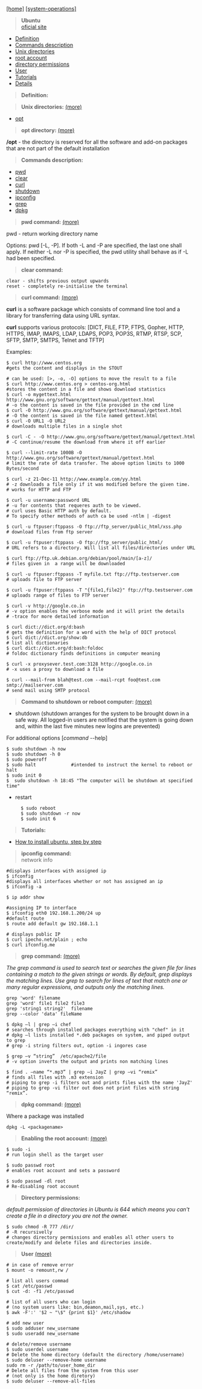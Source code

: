 [[home]](../../../../home.html) 
[[system-operations]]()
> **Ubuntu**  
[oficial site](http://www.ubuntu.com/)<br/>

 

- [Definition](#definition)
- [Commands description](#commands)
- [Unix directories](#directories)
- [root account](#root_account)
- [directory permissions](#dir_perm)
- [User](#user)
- [Tutorials](#tutorials)
- [Details](#details)


<a name="definition"></a>
> **Definition:** <br/>

<a name="directories"></a>
> **Unix directories:** [(more)](http://tldp.org/LDP/Linux-Filesystem-Hierarchy/html/)

- [opt](#opt)

<a name="opt"></a>
> **opt directory:** [(more)](http://tldp.org/LDP/Linux-Filesystem-Hierarchy/html/opt.html)

**/opt** - the directory is reserved for all the software and add-on packages that are not part of the default installation


<a name="commands"></a>
> **Commands description:**

- [pwd](#cmd_pwd)
- [clear](#cmd_clear)
- [curl](#cmd_curl)
- [shutdown](#cmd_shutdown)
- [ipconfig](#cmd_ipconfig)
- [grep](#cmd_grep)
- [dpkg](#cmd_dpkg)


<a name="cmd_pwd"></a>
> **pwd command:** [(more)](http://manpages.ubuntu.com/manpages/precise/man1/pwd.1posix.html)

pwd - return working directory name

Options: pwd [-L, -P]. If  both -L and -P are specified, the last one shall apply.  If neither -L nor -P is specified, the pwd utility shall behave as if -L had  been specified.

<a name="cmd_clear"></a>
> **clear command:** <br/>

	clear - shifts previous output upwards
	reset - completely re-initialise the terminal

<a name="cmd_curl"></a>
> **curl command:** [(more)](http://www.thegeekstuff.com/2012/04/curl-examples/) <br/>

**curl** is a software package which consists of command line tool and a library for transferring data using URL syntax.

**curl**  supports various protocols: 
[DICT, FILE, FTP, FTPS, Gopher, HTTP, HTTPS, IMAP, IMAPS, LDAP, LDAPS, POP3, POP3S, RTMP, RTSP, SCP, SFTP, SMTP, SMTPS, Telnet and TFTP]

Examples:

    $ curl http://www.centos.org	
	#gets the content and displays in the STOUT
	
	# can be used: [>, -o, -O] options to move the result to a file 
	$ curl http://www.centos.org > centos-org.html	
	#stores the content in a file and shows download statistics
	$ curl -o mygettext.html http://www.gnu.org/software/gettext/manual/gettext.html
	# -o the content is saved in the file provided in the cmd line
	$ curl -O http://www.gnu.org/software/gettext/manual/gettext.html
	# -O the content is saved in the file named gettext.html
	$ curl -O URL1 -O URL2
	# downloads multiple files in a single shot

	$ curl -C - -O http://www.gnu.org/software/gettext/manual/gettext.html
	# -C continue/resume the download from where it off earlier

	$ curl --limit-rate 1000B -O http://www.gnu.org/software/gettext/manual/gettext.html
	# limit the rate of data transfer. The above option limits to 1000 Bytes/second

	$ curl -z 21-Dec-11 http://www.example.com/yy.html
	# -z downloads a file only if it was modified before the given time.
	# works for HTTP and FTP

	$ curl -u username:password URL
	# -u for contents that requeres auth to be viewed.
	# curl uses Basic HTTP auth by default. 
	# To specify other methods of auth ca be used -ntlm | -digest

	$ curl -u ftpuser:ftppass -O ftp://ftp_server/public_html/xss.php
	# download files from ftp server 

	$ curl -u ftpuser:ftppass -O ftp://ftp_server/public_html/
	# URL refers to a directory. Will list all files/directories under URL

	$ curl ftp://ftp.uk.debian.org/debian/pool/main/[a-z]/
	# files given in  a range will be downloaded

	$ curl -u ftpuser:ftppass -T myfile.txt ftp://ftp.testserver.com
	# uploads file to FTP server

	$ curl -u ftpuser:ftppass -T "{file1,file2}" ftp://ftp.testserver.com	
	# uploads range of files to FTP server 

	$ curl -v http://google.co.in
	# -v option enables the verbose mode and it will print the details
	# -trace for more detailed information

	$ curl dict://dict.org/d:bash
	# gets the definition for a word with the help of DICT protocol
	$ curl dict://dict.org/show:db
	# list all dictionaries
	$ curl dict://dict.org/d:bash:foldoc
	# foldoc dictionary finds definitions in computer meaning

	$ curl -x proxysever.test.com:3128 http://google.co.in
	# -x uses a proxy to download a file

	$ curl --mail-from blah@test.com --mail-rcpt foo@test.com smtp://mailserver.com
	# send mail using SMTP protocol

	 

<a name="cmd_shutdown"></a>
> **Command to shutdown or reboot computer:** [(more)](http://www.cyberciti.biz/faq/shutdown-ubuntu-linux-computer/) 

- shutdown (shutdown arranges for the system to be brought down in a safe way. All logged-in users are notified that the system is going down and, within the last five minutes new logins are prevented)

For additional options [*command* --help] 

	$ sudo shutdown -h now
	$ sudo shutdown -h 0
    $ sudo poweroff
	$ sudo halt				#intended to instruct the kernel to reboot or halt
	$ sudo init 0
	$  sudo shutdown -h 18:45 "The computer will be shutdown at specified time"

- restart

	    $ sudo reboot
		$ sudo shutdown -r now
		$ sudo init 6

<a name="tutorials"></a>
> **Tutorials:**

- [How to install ubuntu, step by step](http://ubuntuserverguide.com/2014/04/how-to-install-ubuntu-server-14-04-trusty-tahr.html)

<a name="cmd_ipconfig"></a>
> **ipconfig command:**<br/>
> network info

	#displays interfaces with assigned ip
	$ ifconfig 		
	#displays all interfaces whether or not has assigned an ip
	$ ifconfig -a		
	
	$ ip addr show
	
	#assigning IP to interface
	$ ifconfig eth0 192.168.1.200/24 up 	
	#default route	
	$ route add default gw 192.168.1.1 		
		
	# displays public IP
	$ curl ipecho.net/plain ; echo			
	$ curl ifconfig.me

<a name="cmd_grep"></a>
> **grep command:** [(more)](http://www.tecmint.com/12-practical-examples-of-linux-grep-command/)

*The grep command is used to search text or searches the given file for lines containing a match to the given strings or words. By default, grep displays the matching lines. Use grep to search for lines of text that match one or many regular expressions, and outputs only the matching lines.*
 
	grep 'word' filename
	grep 'word' file1 file2 file3
	grep 'string1 string2'  filename
	grep --color 'data' fileName

	$ dpkg –l | grep –i chef		
	# searches through installed packages everything with "chef" in it
	# dpkg –l lists installed *.deb packages on system, and piped output to grep
	# grep -i string filters out, option -i ingores case

	$ grep –v “string”  /etc/apache2/file
	# -v option inverts the output and prints non matching lines   
 
  	$ find . –name “*.mp3” | grep –i JayZ | grep –vi “remix”
	# finds all files with .m3 extension
	# piping to grep -i filters out and prints files with the name 'JayZ'
	# piping to grep -vi filter out does not print files with string “remix”. 

<a name="cmd_dpkg"></a>
> **dpkg command:** [(more)](http://www.howtogeek.com/howto/ubuntu/see-where-a-package-is-installed-on-ubuntu/)

Where a package was installed

    dpkg -L <packagename>


<a name="root_account"></a>
> **Enabling the root account:** [(more)](https://help.ubuntu.com/community/RootSudo)

    $ sudo -i		
	# run login shell as the target user
	
	$ sudo passwd root
	# enables root account and sets a password

	$ sudo passwd -dl root
	# Re-disabling root account

<a name="dir_perm"></a>
> **Directory permissions:**

*default permission of directories in Ubuntu is 644 which means you can't create a file in a directory you are not the owner.*

    $ sudo chmod -R 777 /dir/
	# -R recursivelly
	# changes directory permissions and enables all other users to create/modify and delete files and directories inside.

<a name="user"></a>
> **User** [(more)](https://www.digitalocean.com/community/tutorials/how-to-add-and-delete-users-on-an-ubuntu-14-04-vps)
	
	# in case of remove error
	$ mount -o remount,rw /

	# list all users commad
	$ cat /etc/passwd
    $ cut -d: -f1 /etc/passwd

	# list of all users who can login 
	# (no system users like: bin,deamon,mail,sys, etc.)	
	$ awk -F':' '$2 ~ "\$" {print $1}' /etc/shadow
	
	# add new user
	$ sudo adduser new_username
	$ sudo useradd new_username
	
	# delete/remove username
	$ sudo userdel username
	# Delete the home directory (default the directory /home/username)
	$ sudo deluser --remove-home username
	sudo rm -r /path/to/user_home_dir
	# Delete all files from the system from this user 
	# (not only is the home diretory)
	$ sudo deluser --remove-all-files


